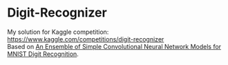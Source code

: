 # Digit-Recognizer
My solution for Kaggle competition: https://www.kaggle.com/competitions/digit-recognizer  
Based on [An Ensemble of Simple Convolutional Neural Network Models for MNIST Digit Recognition](https://arxiv.org/abs/2008.10400).
